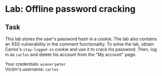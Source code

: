 # Lab: Offline password cracking
## Task
This lab stores the user's password hash in a cookie. The lab also contains an XSS vulnerability in the comment functionality. To solve the lab, obtain Carlos's `stay-logged-in` cookie and use it to crack his password. Then, log in as `carlos` and delete his account from the "My account" page.

Your credentials: `wiener`:`peter`  
Victim's username: `carlos`

